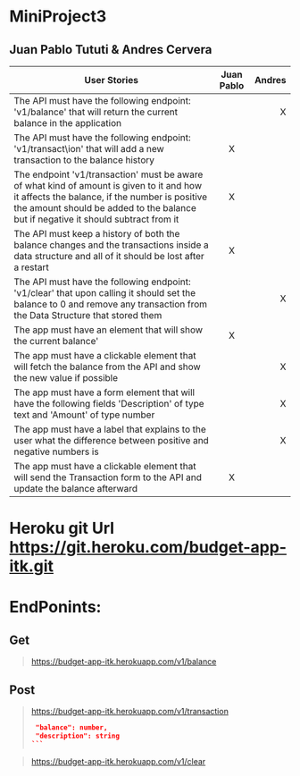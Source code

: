 # MiniProject3

## Juan Pablo Tututi & Andres Cervera

| User Stories     | Juan Pablo | Andres |
| ---------------- | :--: | ---: |
| The API must have the following endpoint: 'v1/balance' that will  return the current balance in the application |    |   X   |
| The API must have the following endpoint: 'v1/transact\ion' that will add a new transaction to the balance history |  X   |    |
| The endpoint 'v1/transaction' must be aware of what kind of amount is given to it and how it affects the balance, if the number is positive the amount should be added to the balance but if negative it should subtract from it |  X   |      |
| The API must keep a history of both the balance changes and the transactions inside a data structure and all of it should be lost after a restart |  X   |      |
| The API must have the following endpoint: 'v1/clear' that upon calling it should set the balance to 0 and remove any transaction from the Data Structure that stored them |     |    X |
| The app must have an element that will show the current balance' |  X  |      |
| The app must have a clickable element that will fetch the balance from the API and show the new value if possible |     |   X  |
| The app must have a form element that will have the following fields 'Description' of type text and 'Amount' of type number |    |  X    |
| The app must have a label that explains to the user what the difference between positive and negative numbers is |     |   X  |
| The app must have a clickable element that will send the Transaction form to the API and update the balance afterward |  X  |      |


# Heroku git Url https://git.heroku.com/budget-app-itk.git


# EndPonints:
## Get
> https://budget-app-itk.herokuapp.com/v1/balance

## Post
> https://budget-app-itk.herokuapp.com/v1/transaction 
> ````json
>  "balance": number,
>  "description": string
> ```

> https://budget-app-itk.herokuapp.com/v1/clear





